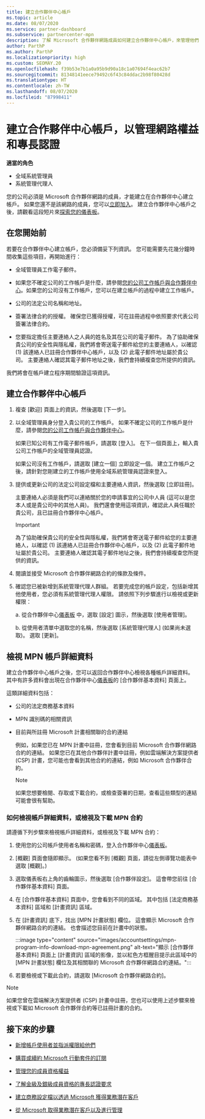 ```yaml
---
title: 建立合作夥伴中心帳戶
ms.topic: article
ms.date: 08/07/2020
ms.service: partner-dashboard
ms.subservice: partnercenter-mpn
description: 了解 Microsoft 合作夥伴網路成員如何建立合作夥伴中心帳戶，來管理他們的網路權益和專長認證。
author: ParthP
ms.author: ParthP
ms.localizationpriority: high
ms.custom: SEOMAY.20
ms.openlocfilehash: f39b53e7b1a0a95b9d90a18c1a07694f4eac62b7
ms.sourcegitcommit: 81348141eece79492c6f43c84ddac2b98f80428d
ms.translationtype: HT
ms.contentlocale: zh-TW
ms.lasthandoff: 08/07/2020
ms.locfileid: "87998411"
---
```

# <a name="create-a-partner-center-account-to-manage-network-benefits-and-competencies"></a>建立合作夥伴中心帳戶，以管理網路權益和專長認證

**適當的角色**

- 全域系統管理員
- 系統管理代理人

您的公司必須是 Microsoft 合作夥伴網路的成員，才能建立在合作夥伴中心建立帳戶。 如果您還不是該網路的成員，您可以[立即加入](https://partner.microsoft.com/commercial#)。 建立合作夥伴中心帳戶之後，請觀看這段短片來[探索您的儀表板](https://vimeo.com/290338211)。

## <a name="before-you-begin"></a>在您開始前

若要在合作夥伴中心建立帳戶，您必須備妥下列資訊。 您可能需要先花幾分鐘時間收集這些項目，再開始進行：

-   全域管理員工作電子郵件。

-   如果您不確定公司的工作帳戶是什麼，請參閱[您的公司工作帳戶與合作夥伴中心](azure-active-directory-tenants-and-partner-center.md)。如果您的公司沒有工作帳戶，您可以在建立帳戶的過程中建立工作帳戶。 

-   公司的法定公司名稱和地址。  

-   簽署法律合約的授權。 確保您已獲得授權，可在註冊過程中依照要求代表公司簽署法律合約。

-   您要指定擔任主要連絡人之人員的姓名及其在公司的電子郵件。 為了協助確保貴公司的安全性與隱私權，我們將會寄送電子郵件給您的主要連絡人，以確認 (1) 該連絡人已註冊合作夥伴中心帳戶，以及 (2) 此電子郵件地址屬於貴公司。 主要連絡人確認其電子郵件地址之後，我們會持續複查您所提供的資訊。

我們將會在帳戶建立程序期間驗證這項資訊。 
 
## <a name="create-a-partner-center-account"></a>建立合作夥伴中心帳戶

1.  複查 [歡迎] 頁面上的資訊，然後選取 [下一步]。

2.  以全域管理員身分登入貴公司的工作帳戶。 如果不確定公司的工作帳戶是什麼，請參閱[您的公司工作帳戶與合作夥伴中心](azure-active-directory-tenants-and-partner-center.md)。

    如果已知公司有工作電子郵件帳戶，請選取 [登入]。 在下一個頁面上，輸入貴公司工作帳戶的全域管理員認證。 

    如果公司沒有工作帳戶，請選取 [建立一個] 立即設定一個。 建立工作帳戶之後，請針對您剛建立的工作帳戶使用全域系統管理員認證來登入。

3.  提供或更新公司的法定公司設定檔和主要連絡人資訊，然後選取 [立即註冊]。 

    主要連絡人必須是我們可以連絡關於您的申請事宜的公司中人員 (這可以是您本人或是貴公司中的其他人員)。 我們還會使用這項資訊，確認此人員任職於貴公司，且已註冊合作夥伴中心帳戶。

    > [!IMPORTANT]  
    > 為了協助確保貴公司的安全性與隱私權，我們將會寄送電子郵件給您的主要連絡人，以確認 (1) 該連絡人已註冊合作夥伴中心帳戶，以及 (2) 此電子郵件地址屬於貴公司。 主要連絡人確認其電子郵件地址之後，我們會持續複查您所提供的資訊。

4.  閱讀並接受 Microsoft 合作夥伴網路合約的條款及條件。 

5.  確認您已被新增到系統管理代理人群組。 若要完成您的帳戶設定，包括新增其他使用者，您必須有系統管理代理人權限。 請依照下列步驟進行以檢視或更新權限：

    a. 從合作夥伴中心[儀表板](https://partner.microsoft.com/dashboard/home**) 中，選取 [設定] 圖示，然後選取 [使用者管理]。  

    b. 從使用者清單中選取您的名稱，然後選取 [系統管理代理人] (如果尚未選取)。 選取 [更新]。  

## <a name="view-mpn-account-details"></a>檢視 MPN 帳戶詳細資料

建立合作夥伴中心帳戶之後，您可以返回合作夥伴中心檢視各種帳戶詳細資料。 其中有許多資料會出現在合作夥伴中心[儀表板](https://partner.microsoft.com/dashboard)的 [合作夥伴基本資料] 頁面上。

這類詳細資料包括：

- 公司的法定商務基本資料

- MPN 識別碼的相關資訊

- 目前與所註冊 Microsoft 計畫相關聯的合約連結

  例如，如果您已在 MPN 計畫中註冊，您會看到目前 Microsoft 合作夥伴網路合約的連結。 如果您已在其他合作夥伴計畫中註冊，例如雲端解決方案提供者 (CSP) 計畫，您可能也會看到其他合約的連結，例如 Microsoft 合作夥伴合約。 

  > [!NOTE]
  > 如果您想要檢閱、存取或下載合約，或檢查簽署的日期，查看這些類型的連結可能會很有幫助。

### <a name="how-to-view-account-details-or-view-and-download-the-mpn-agreement"></a>如何檢視帳戶詳細資料，或檢視及下載 MPN 合約

請遵循下列步驟來檢視帳戶詳細資料，或檢視及下載 MPN 合約：

1. 使用您的公司帳戶使用者名稱和密碼，登入合作夥伴中心[儀表板](https://partner.microsoft.com/dashboard)。

2. [概觀] 頁面會隨即顯示。 (如果您看不到 [概觀] 頁面，請從左側導覽功能表中選取 [概觀]。)

3. 選取儀表板右上角的齒輪圖示，然後選取 [合作夥伴設定]。 這會帶您前往 [合作夥伴基本資料] 頁面。

4. 在 [合作夥伴基本資料] 頁面中，您會看到不同的區域。 其中包括 [法定商務基本資料] 區域和 [計畫資訊] 區域。

5. 在 [計畫資訊] 底下，找出 [MPN 計畫狀態] 欄位。 這會顯示 Microsoft 合作夥伴網路合約的連結。 也會描述您目前在計畫中的狀態。


   :::image type="content" source="images/accountsettings/mpn-program-info-download-mpn-agreement.png" alt-text="顯示 [合作夥伴基本資料] 頁面上 [計畫資訊] 區域的影像，並以紅色方框醒目提示此區域中的 [MPN 計畫狀態] 欄位及其相關聯的 Microsoft 合作夥伴網路合約連結。":::

6. 若要檢視或下載此合約，請選取 [Microsoft 合作夥伴網路合約]。  

> [!NOTE]
> 如果您曾在雲端解決方案提供者 (CSP) 計畫中註冊，您也可以使用上述步驟來檢視或下載如 Microsoft 合作夥伴合約等已註冊計畫的合約。

## <a name="next-steps"></a>接下來的步驟

-   [新增帳戶使用者並指派權限給他們](create-user-accounts-and-set-permissions.md)

-   [購買或續約 Microsoft 行動套件的訂閱](mpn-get-action-pack.md)

-   [管理您的成員資格權益](manage-your-partner-network-benefits.md)

-   [了解金級及銀級成員資格的專長認證要求](https://partner.microsoft.com/membership/competencies)

-   [建立商務設定檔以透過 Microsoft 獲得業務潛在客戶](create-a-marketing-profile.md)

-   [從 Microsoft 取得業務潛在客戶以及進行管理](responding-to-referrals.md)